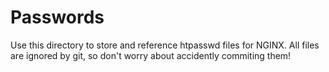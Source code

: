 # Passwords

Use this directory to store and reference htpasswd files for NGINX. All files are ignored by git, so don't worry about accidently commiting them!
